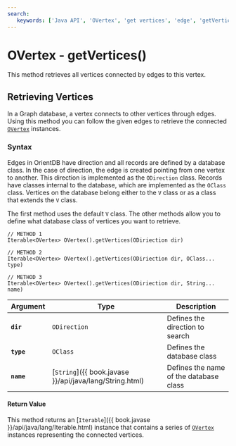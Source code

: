 ```yaml
---
search:
   keywords: ['Java API', 'OVertex', 'get vertices', 'edge', 'getVertices']
---
```


# OVertex - getVertices()

This method retrieves all vertices connected by edges to this vertex.

## Retrieving Vertices

In a Graph database, a vertex connects to other vertices through edges.  Using this method you can follow the given edges to retrieve the connected [`OVertex`](Java-Ref-OVertex.md) instances.

### Syntax

Edges in OrientDB have direction and all records are defined by a database class.  In the case of direction, the edge is created pointing from one vertex to another.  This direction is implemented as the `ODirection` class.  Records have classes internal to the database, which are implemented as the `OClass` class.  Vertices on the database belong either to the `V` class or as a class that extends the `V` class.

The first method uses the default `V` class.  The other methods allow you to define what database class of vertices you want to retrieve.

```
// METHOD 1
Iterable<OVertex> OVertex().getVertices(ODiriection dir)

// METHOD 2
Iterable<OVertex> OVertex().getVertices(ODiriection dir, OClass... type)

// METHOD 3
Iterable<OVertex> OVertex().getVertices(ODiriection dir, String... name)
```

| Argument | Type | Description |
|---|---|---|
| **`dir`** | `ODirection` | Defines the direction to search |
| **`type`** | `OClass` | Defines the database class |
| **`name`** | [`String`]({{ book.javase }}/api/java/lang/String.html) | Defines the name of the database class |

#### Return Value

This method returns an [`Iterable`]({{ book.javase }}/api/java/lang/Iterable.html) instance that contains a series of [`OVertex`](Java-Ref-OVertex.md) instances representing the connected vertices.
